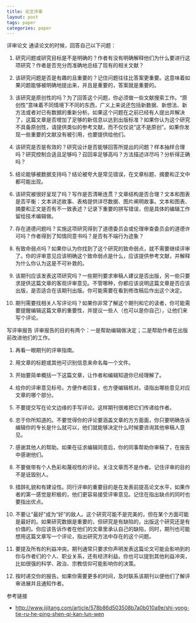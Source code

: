 ```yaml
---
title: 论文评审
layout: post
tags: paper
categories: paper
---
```

评审论文
通读论文的时候，回答自己以下问题：

1. 研究问题或研究目标是不是明确的？作者有没有明确解释他们为什么要进行这项研究？作者是否充分而准确地总结了现有的相关文献？

2. 该研究问题是否是有趣的且重要的？记住问题往往比答案更重要。这意味着如果问题能够被明确地提出来，并且是重要的，答案就是重要的。

3. 该研究是原创性的吗？为了回答这个问题，你必须做一些文献搜索工作。“原创性”意味着不同情境下不同的东西，广义上来说还包括新数据、新想法、新方法或者对已有数据的重新分析。如果这个问题在之前已经有人提出并解决了，这篇文章是否增加了足够的新信息以达到出版标准？如果你认为这个研究不具备原创性，请提供类似的参考文献，而不仅仅说“这不是原创”。如果你发现一些重要的文献没有被引用，也要提供给他们。

4. 该研究是否是有效的？研究设计是否能够回答所提出的问题？样本抽样合理吗？研究控制合适且足够吗？召回率足够高吗？方法描述详尽吗？分析得正确吗？

5. 结论能够被数据支持吗？结论被夸大是常见错误，在文章标题、摘要和正文中都可能出现。

6. 该研究被很好呈现了吗？写作是否清晰连贯？文章结构是否合理？文本和图表是否平衡：文本讲述故事、表格提供详尽数据、图片阐明故事。文本和图表、摘要和正文是否有不一致表述？记录下重要的拼写错误，但是具体的编辑工作留给技术编辑做。

7. 存在道德问题吗？实施这项研究得到了道德委员会或伦理审查委员会的道德许可吗？作者得到了知情同意书吗？是否有不端行为迹象？

8. 有致命弱点吗？如果你认为你找到了这个研究的致命弱点，就不需要继续评审了。你的评审意见应该明确这个致命弱点是什么，应该提供参考文献，并解释为什么你认为这是不可补救的。

9. 该期刊应该发表这项研究吗？一些期刊要求审稿人建议是否出版，另一些只要求提供这篇文章的客观评审意见。不管哪种，你都应该说明这篇文章是否应该出版，是否适合在该期刊出版。你可能需要在看到修改稿后作出这个决定。

10. 期刊需要找相关人写评论吗？如果你非常了解这个期刊和它的读者，你可能需要提醒编辑这篇文章的重要性，并提议一些人（也可以是你自己），让他们来写个评论。

写评审报告
评审报告的目的有两个：一是帮助编辑做决定；二是帮助作者在出版前改进他们的工作。

1. 再看一眼期刊的评审指南。

2. 用文章的标题或其他可识别信息来命名每一个文件。

3. 开始要简单概括一下这篇文章，让作者和编辑知道你已经理解了。

4. 给你的评审意见标号。方便作者回复，也方便编辑核对。请指出哪些意见对应文章的哪个部分。

5. 不要提交写在论文边缘的手写评论。这样期刊很难把它们传递给作者。

6. 忠于你所知道的。不要觉得你的评论要涵盖文章的方方面面，你只要明确告诉编辑你的专长是什么就可以，他们就能够决定什么时候要咨询其他审稿人意见。

7. 感谢其他人的帮助。如果在征求编辑同意后，你的同事帮助你审稿了，在报告中感谢他们。

8. 不要做带有个人色彩和蔑视性的评论。关注文章而不是作者。记住评审的目的不是诋毁别人。

9. 措辞礼貌和有建设性。同行评审的重要目的是在发表前提高论文水平，如果作者的第一感觉是积极的，他们更容易接受评审意见。记住在指出缺点的同时也要指出优点。

10. 不要让“最好”成为“好”的敌人。这个研究可能不是完美的，但在某个方面可能是最好的。如果研究数据是重要的，但研究是有缺陷的，出版这个研究还是有价值的。你应该告诉作者在他们的文章里承认自己的缺陷，同时，期刊也可能想用这篇文章写一个评论，指出研究方法中存在的这个问题。

11. 要提及所有的利益冲突。期刊通常只要求你声明发表这篇论文可能会影响到的你与作者们的个人、职业关系，还有经济利益。你也可以提到其他利益冲突，比如很强的科学、政治、宗教信仰可能影响你的决策。

12. 按时递交你的报告。如果你需要更多的时间，及时联系该期刊以便他们了解评审进展并且通知作者。  





参考链接
* http://www.jijitang.com/article/578b86d503508b7a0b010a9e/shi-yong-tie-ru-he-ping-shen-qi-kan-lun-wen